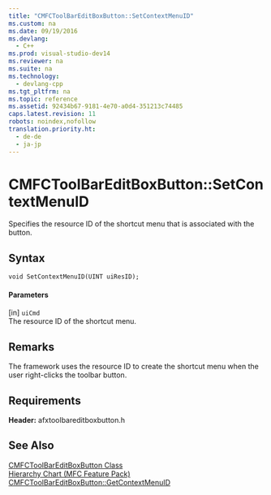 ```yaml
---
title: "CMFCToolBarEditBoxButton::SetContextMenuID"
ms.custom: na
ms.date: 09/19/2016
ms.devlang: 
  - C++
ms.prod: visual-studio-dev14
ms.reviewer: na
ms.suite: na
ms.technology: 
  - devlang-cpp
ms.tgt_pltfrm: na
ms.topic: reference
ms.assetid: 92434b67-9181-4e70-a0d4-351213c74485
caps.latest.revision: 11
robots: noindex,nofollow
translation.priority.ht: 
  - de-de
  - ja-jp
---
```

# CMFCToolBarEditBoxButton::SetContextMenuID
Specifies the resource ID of the shortcut menu that is associated with the button.  
  
## Syntax  
  
```  
void SetContextMenuID(UINT uiResID);  
```  
  
#### Parameters  
 [in] `uiCmd`  
 The resource ID of the shortcut menu.  
  
## Remarks  
 The framework uses the resource ID to create the shortcut menu when the user right-clicks the toolbar button.  
  
## Requirements  
 **Header:** afxtoolbareditboxbutton.h  
  
## See Also  
 [CMFCToolBarEditBoxButton Class](../vs140/CMFCToolBarEditBoxButton-Class.md)   
 [Hierarchy Chart (MFC Feature Pack)](../vs140/Hierarchy-Chart.md)   
 [CMFCToolBarEditBoxButton::GetContextMenuID](../vs140/CMFCToolBarEditBoxButton--GetContextMenuID.md)